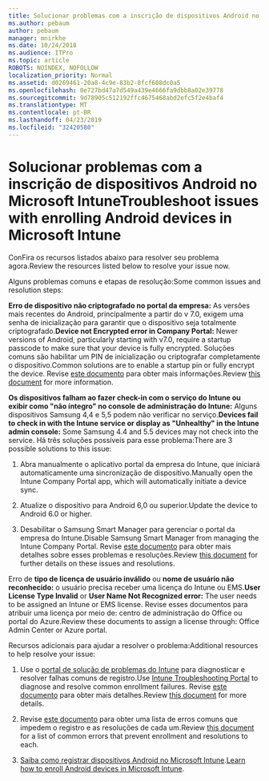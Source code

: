 ```yaml
---
title: Solucionar problemas com a inscrição de dispositivos Android no Microsoft Intune
ms.author: pebaum
author: pebaum
manager: mnirkhe
ms.date: 10/24/2018
ms.audience: ITPro
ms.topic: article
ROBOTS: NOINDEX, NOFOLLOW
localization_priority: Normal
ms.assetid: d0269461-20a8-4c9e-83b2-8fcf608dc0a5
ms.openlocfilehash: 0e727bd47a7d549a439e4666fa9dbb8a02e39778
ms.sourcegitcommit: 9d78905c512192ffc4675468abd2efc5f2e4baf4
ms.translationtype: MT
ms.contentlocale: pt-BR
ms.lasthandoff: 04/23/2019
ms.locfileid: "32420580"
---
```

# <a name="troubleshoot-issues-with-enrolling-android-devices-in-microsoft-intune"></a><span data-ttu-id="293f3-102">Solucionar problemas com a inscrição de dispositivos Android no Microsoft Intune</span><span class="sxs-lookup"><span data-stu-id="293f3-102">Troubleshoot issues with enrolling Android devices in Microsoft Intune</span></span>

<span data-ttu-id="293f3-103">ConFira os recursos listados abaixo para resolver seu problema agora.</span><span class="sxs-lookup"><span data-stu-id="293f3-103">Review the resources listed below to resolve your issue now.</span></span>
  
<span data-ttu-id="293f3-104">Alguns problemas comuns e etapas de resolução:</span><span class="sxs-lookup"><span data-stu-id="293f3-104">Some common issues and resolution steps:</span></span>
  
 <span data-ttu-id="293f3-105">**Erro de dispositivo não criptografado no portal da empresa:** As versões mais recentes do Android, principalmente a partir do v 7.0, exigem uma senha de inicialização para garantir que o dispositivo seja totalmente criptografado.</span><span class="sxs-lookup"><span data-stu-id="293f3-105">**Device not Encrypted error in Company Portal:** Newer versions of Android, particularly starting with v7.0, require a startup passcode to make sure that your device is fully encrypted.</span></span> <span data-ttu-id="293f3-106">Soluções comuns são habilitar um PIN de inicialização ou criptografar completamente o dispositivo.</span><span class="sxs-lookup"><span data-stu-id="293f3-106">Common solutions are to enable a startup pin or fully encrypt the device.</span></span> <span data-ttu-id="293f3-107">Revise [este documento](https://docs.microsoft.com/intune-user-help/your-device-appears-encrypted-but-cp-says-otherwise-android) para obter mais informações.</span><span class="sxs-lookup"><span data-stu-id="293f3-107">Review [this document](https://docs.microsoft.com/intune-user-help/your-device-appears-encrypted-but-cp-says-otherwise-android) for more information.</span></span> 
  
 <span data-ttu-id="293f3-108">**Os dispositivos falham ao fazer check-in com o serviço do Intune ou exibir como "não íntegro" no console de administração do Intune:** Alguns dispositivos Samsung 4,4 e 5,5 podem não verificar no serviço.</span><span class="sxs-lookup"><span data-stu-id="293f3-108">**Devices fail to check in with the Intune service or display as "Unhealthy" in the Intune admin console:** Some Samsung 4.4 and 5.5 devices may not check into the service.</span></span> <span data-ttu-id="293f3-109">Há três soluções possíveis para esse problema:</span><span class="sxs-lookup"><span data-stu-id="293f3-109">There are 3 possible solutions to this issue:</span></span> 
  
1. <span data-ttu-id="293f3-110">Abra manualmente o aplicativo portal da empresa do Intune, que iniciará automaticamente uma sincronização de dispositivo.</span><span class="sxs-lookup"><span data-stu-id="293f3-110">Manually open the Intune Company Portal app, which will automatically initiate a device sync.</span></span>
    
2. <span data-ttu-id="293f3-111">Atualize o dispositivo para Android 6,0 ou superior.</span><span class="sxs-lookup"><span data-stu-id="293f3-111">Update the device to Android 6.0 or higher.</span></span>
    
3. <span data-ttu-id="293f3-112">Desabilitar o Samsung Smart Manager para gerenciar o portal da empresa do Intune.</span><span class="sxs-lookup"><span data-stu-id="293f3-112">Disable Samsung Smart Manager from managing the Intune Company Portal.</span></span> <span data-ttu-id="293f3-113">Revise [este documento](https://docs.microsoft.com/intune-classic/troubleshoot/troubleshoot-device-enrollment-in-intune#devices-fail-to-check-in-with-the-intune-service-and-display-as-unhealthy-in-the-intune-admin-console) para obter mais detalhes sobre esses problemas e resoluções.</span><span class="sxs-lookup"><span data-stu-id="293f3-113">Review [this document](https://docs.microsoft.com/intune-classic/troubleshoot/troubleshoot-device-enrollment-in-intune#devices-fail-to-check-in-with-the-intune-service-and-display-as-unhealthy-in-the-intune-admin-console) for further details on these issues and resolutions.</span></span> 
    
 <span data-ttu-id="293f3-114">Erro de **tipo de licença de usuário inválido** ou **nome de usuário não reconhecido:** o usuário precisa receber uma licença do Intune ou EMS.</span><span class="sxs-lookup"><span data-stu-id="293f3-114">**User License Type Invalid** or **User Name Not Recognized error:** The user needs to be assigned an Intune or EMS license.</span></span> <span data-ttu-id="293f3-115">Revise esses documentos para atribuir uma licença por meio de: centro de administração do Office ou portal do Azure.</span><span class="sxs-lookup"><span data-stu-id="293f3-115">Review these documents to assign a license through: Office Admin Center or Azure portal.</span></span> 
  
<span data-ttu-id="293f3-116">Recursos adicionais para ajudar a resolver o problema:</span><span class="sxs-lookup"><span data-stu-id="293f3-116">Additional resources to help resolve your issue:</span></span>
  
1. <span data-ttu-id="293f3-117">Use o [portal de solução de problemas do Intune](https://devicemanagement.microsoft.com/#blade/Microsoft_Intune_DeviceSettings/TroubleshootBlade) para diagnosticar e resolver falhas comuns de registro.</span><span class="sxs-lookup"><span data-stu-id="293f3-117">Use [Intune Troubleshooting Portal](https://devicemanagement.microsoft.com/#blade/Microsoft_Intune_DeviceSettings/TroubleshootBlade) to diagnose and resolve common enrollment failures.</span></span> <span data-ttu-id="293f3-118">Revise [este documento](https://docs.microsoft.com/intune/help-desk-operators) para obter mais detalhes.</span><span class="sxs-lookup"><span data-stu-id="293f3-118">Review [this document](https://docs.microsoft.com/intune/help-desk-operators) for more details.</span></span> 
    
2. <span data-ttu-id="293f3-119">Revise [este documento](https://docs.microsoft.com/intune-classic/Troubleshoot/troubleshoot-device-enrollment-in-intune) para obter uma lista de erros comuns que impedem o registro e as resoluções de cada um.</span><span class="sxs-lookup"><span data-stu-id="293f3-119">Review [this document](https://docs.microsoft.com/intune-classic/Troubleshoot/troubleshoot-device-enrollment-in-intune) for a list of common errors that prevent enrollment and resolutions to each.</span></span> 
    
3. <span data-ttu-id="293f3-120">[Saiba como registrar dispositivos Android no Microsoft Intune](https://docs.microsoft.com/intune/android-enroll).</span><span class="sxs-lookup"><span data-stu-id="293f3-120">[Learn how to enroll Android devices in Microsoft Intune](https://docs.microsoft.com/intune/android-enroll).</span></span>
    

